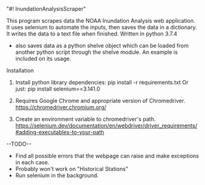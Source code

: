 "#! InundationAnalysisScraper"

This program scrapes data the NOAA Inundation Analysis web application. It uses selenium to automate the inputs, then saves the data in a dictionary. It writes the data to a text file when finished. Written in python 3.7.4

-  also saves data as a python shelve object which can be loaded from another python script through the shelve module. An example is included on its usage.

Installation
1. Install python library dependencies: pip install -r requirements.txt
   Or just: pip install selenium==3.141.0

2. Requires Google Chrome and appropriate version of Chromedriver.
   https://chromedriver.chromium.org/

3.  Create an environment variable to chromedriver's path.
    https://selenium.dev/documentation/en/webdriver/driver_requirements/#adding-executables-to-your-path

--TODO--
- Find all possible errors that the webpage can raise and make exceptions in each case.
- Probably won't work on "Historical Stations"
- Run selenium in the background. 

